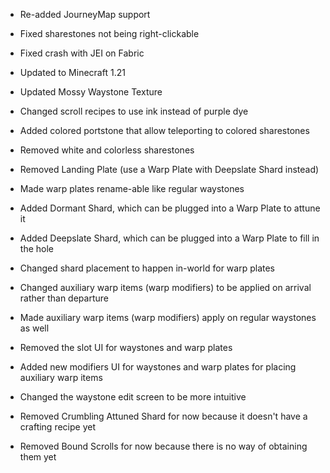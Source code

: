 - Re-added JourneyMap support

- Fixed sharestones not being right-clickable
- Fixed crash with JEI on Fabric

- Updated to Minecraft 1.21
- Updated Mossy Waystone Texture 
- Changed scroll recipes to use ink instead of purple dye
- Added colored portstone that allow teleporting to colored sharestones
- Removed white and colorless sharestones
- Removed Landing Plate (use a Warp Plate with Deepslate Shard instead)
- Made warp plates rename-able like regular waystones
- Added Dormant Shard, which can be plugged into a Warp Plate to attune it
- Added Deepslate Shard, which can be plugged into a Warp Plate to fill in the hole
- Changed shard placement to happen in-world for warp plates
- Changed auxiliary warp items (warp modifiers) to be applied on arrival rather than departure
- Made auxiliary warp items (warp modifiers) apply on regular waystones as well
- Removed the slot UI for waystones and warp plates
- Added new modifiers UI for waystones and warp plates for placing auxiliary warp items
- Changed the waystone edit screen to be more intuitive
- Removed Crumbling Attuned Shard for now because it doesn't have a crafting recipe yet
- Removed Bound Scrolls for now because there is no way of obtaining them yet
